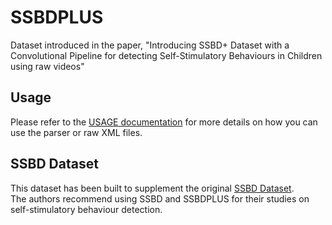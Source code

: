 # SSBDPLUS
Dataset introduced in the paper, "Introducing SSBD+ Dataset with a Convolutional Pipeline for detecting Self-Stimulatory Behaviours in Children using raw videos" 

## Usage
Please refer to the [USAGE documentation](./docs/USAGE.md) for more details on how you can use the parser or raw XML files.

## SSBD Dataset
This dataset has been built to supplement the original [SSBD Dataset](https://rolandgoecke.net/research/datasets/ssbd/).  
The authors recommend using SSBD and SSBDPLUS for their studies on self-stimulatory behaviour detection.
